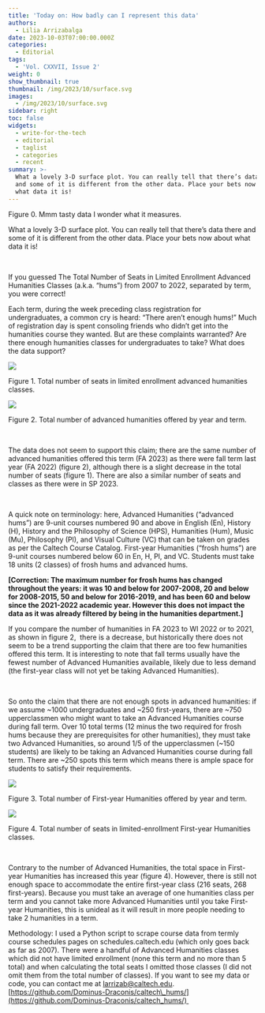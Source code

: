 ```yaml
---
title: 'Today on: How badly can I represent this data'
authors:
  - Lilia Arrizabalga
date: 2023-10-03T07:00:00.000Z
categories:
  - Editorial
tags:
  - 'Vol. CXXVII, Issue 2'
weight: 0
show_thumbnail: true
thumbnail: /img/2023/10/surface.svg
images:
  - /img/2023/10/surface.svg
sidebar: right
toc: false
widgets:
  - write-for-the-tech
  - editorial
  - taglist
  - categories
  - recent
summary: >-
  What a lovely 3-D surface plot. You can really tell that there’s data there
  and some of it is different from the other data. Place your bets now about
  what data it is!
---
```


Figure 0. Mmm tasty data I wonder what it measures.

What a lovely 3-D surface plot. You can really tell that there’s data there and some of it is different from the other data. Place your bets now about what data it is!

 

If you guessed The Total Number of Seats in Limited Enrollment Advanced Humanities Classes (a.k.a. “hums”) from 2007 to 2022, separated by term, you were correct! 

Each term, during the week preceding class registration for undergraduates, a common cry is heard: “There aren’t enough hums!” Much of registration day is spent consoling friends who didn’t get into the humanities course they wanted. But are these complaints warranted? Are there enough humanities classes for undergraduates to take? What does the data support?

![](/img/2023/10/advanced_seats.svg)

Figure 1. Total number of seats in limited enrollment advanced humanities classes.

![](/img/2023/10/advanced_classes.svg)

Figure 2. Total number of advanced humanities offered by year and term.

 

The data does not seem to support this claim; there are the same number of advanced humanities offered this term (FA 2023) as there were fall term last year (FA 2022) (figure 2), although there is a slight decrease in the total number of seats (figure 1). There are also a similar number of seats and classes as there were in SP 2023.

 

A quick note on terminology: here, Advanced Humanities (“advanced hums”) are 9-unit courses numbered 90 and above in English (En), History (H), History and the Philosophy of Science (HPS), Humanities (Hum), Music (Mu), Philosophy (Pl), and Visual Culture (VC) that can be taken on grades as per the Caltech Course Catalog. First-year Humanities (“frosh hums”) are 9-unit courses numbered below 60 in En, H, Pl, and VC. Students must take 18 units (2 classes) of frosh hums and advanced hums.

**\[Correction: The maximum number for frosh hums has changed throughout the years: it was 10 and below for 2007-2008, 20 and below for 2008-2015, 50 and below for 2016-2019, and has been 60 and below since the 2021-2022 **academic** year. However this does not impact the data as it was already filtered by being in the humanities department.]**

If you compare the number of humanities in FA 2023 to WI 2022 or to 2021, as shown in figure 2,  there is a decrease, but historically there does not seem to be a trend supporting the claim that there are too few humanities offered this term. It is interesting to note that fall terms usually have the fewest number of Advanced Humanities available, likely due to less demand (the first-year class will not yet be taking Advanced Humanities).

 

So onto the claim that there are not enough spots in advanced humanities: if we assume ~1000 undergraduates and ~250 first-years, there are ~750 upperclassmen who might want to take an Advanced Humanities course during fall term. Over 10 total terms (12 minus the two required for frosh hums because they are prerequisites for other humanities), they must take two Advanced Humanities, so around 1/5 of the upperclassmen (~150 students) are likely to be taking an Advanced Humanities course during fall term. There are ~250 spots this term which means there is ample space for students to satisfy their requirements.

![](/img/2023/10/frosh_classes.svg)

Figure 3. Total number of First-year Humanities offered by year and term.

![](/img/2023/10/frosh_seats.svg)

Figure 4. Total number of seats in limited-enrollment First-year Humanities classes.

 

Contrary to the number of Advanced Humanities, the total space in First-year Humanities has increased this year (figure 4). However, there is still not enough space to accommodate the entire first-year class (216 seats, 268 first-years). Because you must take an average of one humanities class per term and you cannot take more Advanced Humanities until you take First-year Humanities, this is unideal as it will result in more people needing to take 2 humanities in a term.

Methodology: I used a Python script to scrape course data from termly course schedules pages on schedules.caltech.edu (which only goes back as far as 2007). There were a handful of Advanced Humanities classes which did not have limited enrollment (none this term and no more than 5 total) and when calculating the total seats I omitted those classes (I did not omit them from the total number of classes). If you want to see my data or code, you can contact me at [larrizab@caltech.edu](mailto:larrizab@caltech.edu). [https://github.com/Dominus-Draconis/caltech\_hums/](https://github.com/Dominus-Draconis/caltech_hums/) 
